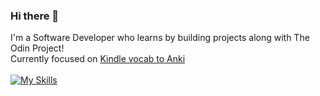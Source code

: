 ### Hi there 👋

I'm a Software Developer who learns by building projects along with The Odin Project!<br>
Currently focused on [Kindle vocab to Anki](https://github.com/hebiscus/KindleVocabToAnki) <br><br>
[![My Skills](https://skillicons.dev/icons?i=js,ts,react,nodejs,express,mongodb,sass,html,css,jest)](https://skillicons.dev)
